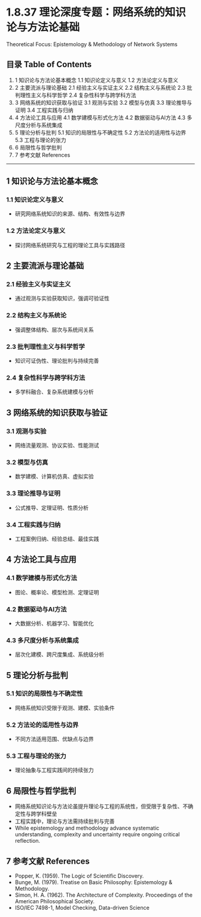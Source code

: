 # 1.8.37 理论深度专题：网络系统的知识论与方法论基础

Theoretical Focus: Epistemology & Methodology of Network Systems

## 目录 Table of Contents

1. 1 知识论与方法论基本概念
    1.1 知识论定义与意义
    1.2 方法论定义与意义
2. 2 主要流派与理论基础
    2.1 经验主义与实证主义
    2.2 结构主义与系统论
    2.3 批判理性主义与科学哲学
    2.4 复杂性科学与跨学科方法
3. 3 网络系统的知识获取与验证
    3.1 观测与实验
    3.2 模型与仿真
    3.3 理论推导与证明
    3.4 工程实践与归纳
4. 4 方法论工具与应用
    4.1 数学建模与形式化方法
    4.2 数据驱动与AI方法
    4.3 多尺度分析与系统集成
5. 5 理论分析与批判
    5.1 知识的局限性与不确定性
    5.2 方法论的适用性与边界
    5.3 工程与理论的张力
6. 6 局限性与哲学批判
7. 7 参考文献 References

---

## 1 知识论与方法论基本概念

### 1.1 知识论定义与意义

- 研究网络系统知识的来源、结构、有效性与边界

### 1.2 方法论定义与意义

- 探讨网络系统研究与工程的理论工具与实践路径

## 2 主要流派与理论基础

### 2.1 经验主义与实证主义

- 通过观测与实验获取知识，强调可验证性

### 2.2 结构主义与系统论

- 强调整体结构、层次与系统间关系

### 2.3 批判理性主义与科学哲学

- 知识可证伪性、理论批判与持续完善

### 2.4 复杂性科学与跨学科方法

- 多学科融合、复杂系统建模与分析

## 3 网络系统的知识获取与验证

### 3.1 观测与实验

- 网络流量观测、协议实验、性能测试

### 3.2 模型与仿真

- 数学建模、计算机仿真、虚拟实验

### 3.3 理论推导与证明

- 公式推导、定理证明、性质分析

### 3.4 工程实践与归纳

- 工程案例归纳、经验总结、最佳实践

## 4 方法论工具与应用

### 4.1 数学建模与形式化方法

- 图论、概率论、模型检测、定理证明

### 4.2 数据驱动与AI方法

- 大数据分析、机器学习、智能优化

### 4.3 多尺度分析与系统集成

- 层次化建模、跨尺度集成、系统级分析

## 5 理论分析与批判

### 5.1 知识的局限性与不确定性

- 网络系统知识受限于观测、建模、实验条件

### 5.2 方法论的适用性与边界

- 不同方法适用范围、优缺点与边界

### 5.3 工程与理论的张力

- 理论抽象与工程实践间的持续张力

## 6 局限性与哲学批判

- 网络系统知识论与方法论虽提升理论与工程的系统性，但受限于复杂性、不确定性与跨学科壁垒
- 工程实践中，理论与方法需持续批判与完善
- While epistemology and methodology advance systematic understanding, complexity and uncertainty require ongoing critical reflection.

## 7 参考文献 References

- Popper, K. (1959). The Logic of Scientific Discovery.
- Bunge, M. (1979). Treatise on Basic Philosophy: Epistemology & Methodology.
- Simon, H. A. (1962). The Architecture of Complexity. Proceedings of the American Philosophical Society.
- ISO/IEC 7498-1, Model Checking, Data-driven Science
